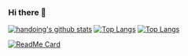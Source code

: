 ### Hi there 👋

<!--
**handoing/handoing** is a ✨ _special_ ✨ repository because its `README.md` (this file) appears on your GitHub profile.

Here are some ideas to get you started:

- 🔭 I’m currently working on ...
- 🌱 I’m currently learning ...
- 👯 I’m looking to collaborate on ...
- 🤔 I’m looking for help with ...
- 💬 Ask me about ...
- 📫 How to reach me: ...
- 😄 Pronouns: ...
- ⚡ Fun fact: ...
-->

[![handoing's github stats](https://github-readme-stats.vercel.app/api?username=handoing&show_icons=true)](https://github.com/handoing)
[![Top Langs](https://github-readme-stats.vercel.app/api/top-langs/?username=handoing)](https://github.com/handoing)
[![Top Langs](https://github-readme-stats.vercel.app/api/top-langs/?username=handoing&layout=compact)](https://github.com/handoing)

[![ReadMe Card](https://github-readme-stats.vercel.app/api/pin/?username=handoing&repo=flutter_page_transition&theme=chartreuse-dark)](https://github.com/handoing/flutter_page_transition)
